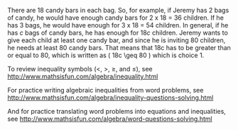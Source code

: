 There are 18 candy bars in each bag. So, for example, if Jeremy has 2
bags of candy, he would have enough candy bars for 2 x 18 = 36 children.
If he has 3 bags, he would have enough for 3 x 18 = 54 children. In
general, if he has *c* bags of candy bars, he has enough for 18*c*
children. Jeremy wants to give each child at least one candy bar, and
since he is inviting 80 children, he needs at least 80 candy bars. That
means that 18c has to be greater than or equal to 80, which is written
as \( 18c \geq 80 \) which is choice 1.

To review inequality symbols (&lt;, &gt;, ≥, and ≤), see
<http://www.mathsisfun.com/algebra/inequality.html>

For practice writing algebraic inequalities from word problems, see
<http://www.mathsisfun.com/algebra/inequality-questions-solving.html>

And for practice translating word problems into equations and
inequalities, see
<http://www.mathsisfun.com/algebra/word-questions-solving.html>
